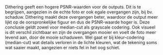 Dithering geeft een hogere PSNR-waarden voor de outputs. Dit is te begrijpen, aangezien in de echte foto er ook egale overgangen zijn, bij bv. schaduw. Dithering maakt deze overgangen beter, waardoor de output meer lijkt op de oorspronkelijke figuur en dus de PSNR-waarde hoger is. Deze conclusie geldt zowel voor median-cut als grayscale codering. Ook visueel is dit verschil zichtbaar en zijn de overgangen mooier en voelt de foto meer levend aan, door de mooie schaduwen. Wel gaat er bij kleur-codering  (median-cut) wat details verloren in de lichte kleuren, wat de tekening soms wat saaier maakt, aangezien er niets fel in het oog schiet.
